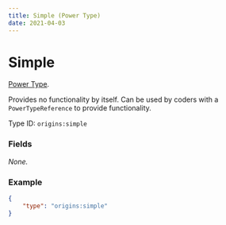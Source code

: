 ```yaml
---
title: Simple (Power Type)
date: 2021-04-03
---
```

# Simple

[Power Type](../power_types.md).

Provides no functionality by itself. Can be used by coders with a `PowerTypeReference` to provide functionality.

Type ID: `origins:simple`

### Fields

_None._


### Example
```json
{
    "type": "origins:simple"
}
```